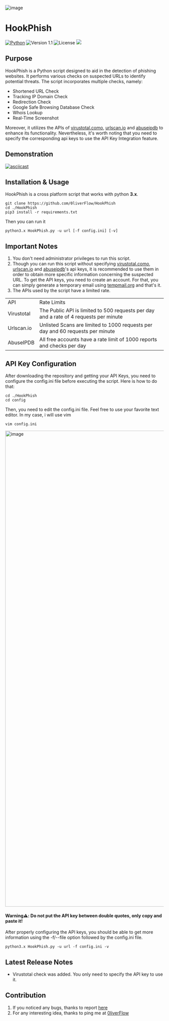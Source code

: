 ![image](https://github.com/0liverFlow/HookPhish/assets/64969369/1eed2645-3514-4fe1-bec2-3644dfa3e4e8)

# HookPhish
[![Python](https://img.shields.io/badge/Python-3.x-yellow.svg)](https://www.python.org/) 
![Version 1.1](http://img.shields.io/badge/version-v1.0-orange.svg) ![License](https://img.shields.io/badge/license-MIT-red.svg) <img src="https://img.shields.io/badge/Maintained%3F-Yes-96c40f"> 

## Purpose
HookPhish is a Python script designed to aid in the detection of phishing websites. It performs various checks on suspected URLs to identify potential threats. The script incorporates multiple checks, namely:
- Shortened URL Check
- Tracking IP Domain Check
- Redirection Check
- Google Safe Browsing Database Check
- Whois Lookup
- Real-Time Screenshot

Moreover, it utilizes the APIs of <a href="https://www.virustotal.com/gui/join-us">virustotal.como</a>, <a href="https://urlscan.io/docs/api/">urlscan.io</a> and <a href="https://www.abuseipdb.com/api">abuseipdb</a> to enhance its functionality.
Nevertheless, it's worth noting that you need to specify the corresponding api keys to use the API Key Integration feature.

## Demonstration
[![asciicast](https://asciinema.org/a/EkVgsFlj0vg8Wk4Z2c95hrO6u.svg)](https://asciinema.org/a/EkVgsFlj0vg8Wk4Z2c95hrO6u)

## Installation & Usage
HookPhish is a cross platform script that works with python **3.x**.
```
git clone https://github.com/0liverFlow/HookPhish
cd ./HookPhish
pip3 install -r requirements.txt
```
Then you can run it
```
python3.x HookPhish.py -u url [-f config.ini] [-v]
```

## Important Notes
1. You don't need administrator privileges to run this script.
2. Though you can run this script without specifying <a href="https://www.virustotal.com/gui/join-us">virustotal.como</a>, <a href="https://urlscan.io/docs/api/">urlscan.io</a> and <a href="https://www.abuseipdb.com/api">abuseipdb</a>'s api keys, it is recommended to use them in order to obtain more specific information concerning the suspected URL. To get the API keys, you need to create an account. For that, you can simply generate a temporary email using <a href="https://temp-mail.org/">tempmail.org</a> and that's it.
3. The APIs used by the script have a limited rate.
<table>
  <tr>
    <td> API </td>
    <td> Rate Limits</td>
  </tr>
  <tr>
    <td> Virustotal </td>
    <td> The Public API is limited to 500 requests per day and a rate of 4 requests per minute </td>
  </tr>
  <tr>
    <td> Urlscan.io </td>
    <td> Unlisted Scans are limited to 1000	requests per day and 60 requests per minute</td>
  </tr>
  <tr>
    <td> AbuseIPDB </td>
    <td> All free accounts have a rate limit of 1000 reports and checks per day</td>
  </tr>
</table>

## API Key Configuration
After downloading the repository and getting your API Keys, you need to configure the config.ini file before executing the script. Here is how to do that:
```
cd ./HookPhish
cd config
```
Then, you need to edit the config.ini file. Feel free to use your favorite text editor. In my case, i will use vim
```
vim config.ini
```
<img width="1512" alt="image" src="https://github.com/0liverFlow/HookPhish/assets/64969369/4988edd2-a07e-47d3-9304-180a3dd25d64">

#### Warning⚠️: Do not put the API key between double quotes, only copy and paste it!

After properly configuring the API keys, you should be able to get more information using the -f/--file option followed by the config.ini file.
```
python3.x HookPhish.py -u url -f config.ini -v
```

## Latest Release Notes
- Virustotal check was added. You only need to specify the API key to use it.

## Contribution
1. If you noticed any bugs, thanks to report <a href="https://github.com/0liverFlow/HookPhish/issues">here</a> 
2. For any interesting idea, thanks to ping me at <a href="mailto:0liverFlow@proton.me">0liverFlow</a>

